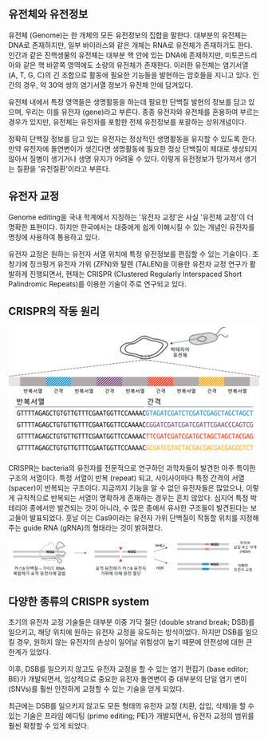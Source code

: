 ## 유전체와 유전정보
유전체 (Genome)는 한 개체의 모든 유전정보의 집합을 말한다. 대부분의 유전체는 DNA로 존재하지만, 일부 바이러스와 같은 개체는 RNA로 유전체가 존재하기도 한다. 인간과 같은 진핵생물의 유전체는 대부분 핵 안에 있는 DNA에 존재하지만, 미토콘드리아와 같은 핵 바깥쪽 영역에도 소량의 유전체가 존재한다. 이러한 유전체는 염기서열 (A, T, G, C)의 긴 조합으로 활동에 필요한 기능들을 발현하는 암호들을 지니고 있다. 인간의 경우, 약 30억 쌍의 염기서열 정보가 유전체 안에 담겨있다.

유전체 내에서 특정 영역들은 생명활동을 하는데 필요한 단백질 발현의 정보를 담고 있으며, 우리는 이를 유전자 (gene)라고 부른다. 종종 유전자와 유전체를 혼용하여 부르는 경우가 있지만, 유전체는 유전자를 포함한 전체 유전정보를 포괄하는 상위개념이다. 

정확히 단백질 정보를 담고 있는 유전자는 정상적인 생명활동을 유지할 수 있도록 한다. 만약 유전자에 돌연변이가 생긴다면 생명활동에 필요한 정상 단백질이 제대로 생성되지 않아서 질병이 생기거나 생명 유지가 어려울 수 있다. 이렇게 유전정보가 망가져서 생기는 질환을 '유전질환'이라고 부른다. 

## 유전자 교정
Genome editing을 국내 학계에서 지칭하는 '유전자 교정'은 사실 '유전체 교정'이 더 명확한 표현이다. 하지만 한국에서는 대중에게 쉽게 이해시킬 수 있는 개념인 유전자를 명칭에 사용하여 통용하고 있다. 

유전자 교정은 원하는 유전자 서열 위치에 특정 유전정보를 편집할 수 있는 기술이다. 초창기에 징크핑거 유전자 가위 (ZFN)와 탈렌 (TALEN)을 이용한 유전자 교정 연구가 활발하게 진행되면서, 현재는 CRISPR (Clustered Regularly Interspaced Short Palindromic Repeats)를 이용한 기술이 주로 연구되고 있다. 


## CRISPR의 작동 원리
![CRISPR_history](images/ko_0_1_1_CRISPR_history.svg)

CRISPR는 bacteria의 유전자를 전문적으로 연구하던 과학자들이 발견한 아주 특이한 구조의 서열이다. 특정 서열이 반복 (repeat) 되고, 사이사이마다 특정 간격의 서열 (spacer)이 반복되는 구조이다. 지금까지 기능을 알 수 없던 유전자들은 많았으나, 이렇게 규칙적으로 반복되는 서열이 명확하게 존재하는 경우는 흔치 않았다. 심지어 특정 박테리아 종에서만 발견되는 것이 아니라, 수 많은 종에서 유사한 구조들이 발견된다는 보고들이 발표되었다. 훗날 이는 Cas9이라는 유전자 가위 단백질이 작동할 위치를 지정해주는 guide RNA (gRNA)의 형태라는 것이 밝혀졌다.

![CRISPR_machanism](images/ko_0_1_2_CRISPR_machanism.svg)


## 다양한 종류의 CRISPR system
초기의 유전자 교정 기술들은 대부분 이중 가닥 절단 (double strand break; DSB)를 일으키고, 해당 위치에 원하는 유전자 교정을 유도하는 방식이었다. 하지만 DSB를 일으킬 경우, 원하지 않는 유전자의 손상이 일어날 위험성이 높기 때문에 안전성에 대한 큰 한계가 있었다. 

이후, DSB를 일으키지 않고도 유전자 교정을 할 수 있는 염기 편집기 (base editor; BE)가 개발되면서, 임상적으로 중요한 유전자 돌연변이 중 대부분의 단일 염기 변이 (SNVs)를 훨씬 안전하게 교정할 수 있는 기술을 얻게 되었다. 

최근에는 DSB를 일으키지 않고도 모든 형태의 유전자 교정 (치환, 삽입, 삭제)을 할 수 있는 기술은 프라임 에디팅 (prime editing; PE)가 개발되면서, 유전자 교정의 범위를 훨씬 확장할 수 있게 되었다. 

